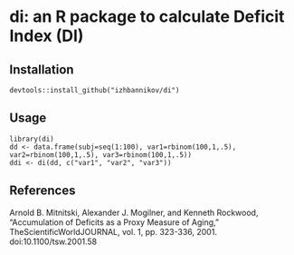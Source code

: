 # di: an R package to calculate Deficit Index (DI)


## Installation

```
devtools::install_github("izhbannikov/di")
```

## Usage

```
library(di)
dd <- data.frame(subj=seq(1:100), var1=rbinom(100,1,.5), var2=rbinom(100,1,.5), var3=rbinom(100,1,.5))
ddi <- di(dd, c("var1", "var2", "var3"))
```

## References

Arnold B. Mitnitski, Alexander J. Mogilner, and Kenneth Rockwood, “Accumulation of Deficits as a Proxy Measure of Aging,” TheScientificWorldJOURNAL, vol. 1, pp. 323-336, 2001. doi:10.1100/tsw.2001.58

